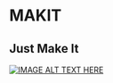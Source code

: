 # MAKIT
Just Make It
-------------

[![IMAGE ALT TEXT HERE](https://img.youtube.com/vi/Xc9We6f9AwQ/0.jpg)](https://www.youtube.com/watch?v=Xc9We6f9AwQ)
